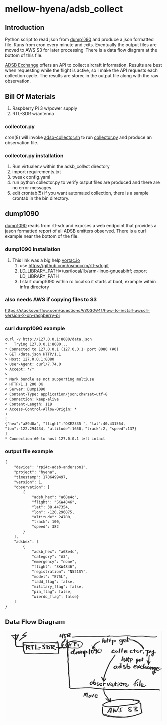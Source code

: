 mellow-hyena/adsb_collect
=========================

## Introduction
Python script to read json from [dump1090](https://github.com/antirez/dump1090) and produce a json formatted file.  Runs from cron every minute and exits.  Eventually the output files are moved to AWS S3 for later processing.  There is a data flow diagram at the bottom of this file.

[ADSB Exchange]("https://www.adsbexchange.com/data/") offers an API to collect aircraft information.  Results are best when requesting while the flight is active, so I make the API requests each collection cycle.  The results are stored in the output file along with the raw observation.

## Bill Of Materials
1. Raspberry Pi 3 w/power supply
1. RTL-SDR w/antenna

### collector.py
cron(8) will invoke [adsb-collector.sh](https://github.com/guycole/mellow-hyena/blob/main/bin/adsb-collector.sh) to run [collector.py](https://github.com/guycole/mellow-hyena/blob/main/src/adsb_collect/collector.py) and produce an observation file.  

### collector.py installation
1. Run virtualenv within the adsb_collect directory 
1. import requirements.txt 
1. tweak config.yaml
1. run python collector.py to verify output files are produced and there are no error messages.
1. edit crontab(5) if you want automated collection, there is a sample crontab in the bin directory.

## dump1090
[dump1090](https://github.com/antirez/dump1090.git) reads from rtl-sdr and exposes a web endpoint that provides a jason formatted report of all ADSB emitters observed.  There is a curl example near the bottom of the file.

### dump1090 installation
1. This link was a big help [vortac.io](https://vortac.io/2020/06/02/installing-dump1090-on-raspberrypi/)
    1. use https://github.com/osmocom/rtl-sdr.git
    1. LD_LIBRARY_PATH=/usr/local/lib/arm-linux-gnueabihf; export LD_LIBRARY_PATH
    1. I start dump1090 within rc.local so it starts at boot, example within infra directory

### also needs AWS if copying files to S3
https://stackoverflow.com/questions/63030641/how-to-install-awscli-version-2-on-raspberry-pi

### curl dump1090 example
```
curl -v http://127.0.0.1:8080/data.json
*   Trying 127.0.0.1:8080...
* Connected to 127.0.0.1 (127.0.0.1) port 8080 (#0)
> GET /data.json HTTP/1.1
> Host: 127.0.0.1:8080
> User-Agent: curl/7.74.0
> Accept: */*
> 
* Mark bundle as not supporting multiuse
< HTTP/1.1 200 OK
< Server: Dump1090
< Content-Type: application/json;charset=utf-8
< Connection: keep-alive
< Content-Length: 119
< Access-Control-Allow-Origin: *
<
[
{"hex":"a89d0a", "flight":"QXE2335 ", "lat":40.431564, "lon":-122.294434, "altitude":1650, "track":2, "speed":137}
]
* Connection #0 to host 127.0.0.1 left intact
```

### output file example
```
{
    "device": "rpi4c-adsb-anderson1", 
    "project": "hyena", 
    "timestamp": 1706499497, 
    "version": 1, 
    "observation": [
        {
            "adsb_hex": "a68e4c", 
            "flight": "SKW4846", 
            "lat": 38.447354, 
            "lon": -120.296875, 
            "altitude": 24700, 
            "track": 100, 
            "speed": 382
        }
    ],
    "adsbex": [
        {
            "adsb_hex": "a68e4c", 
            "category": "A3", 
            "emergency": "none", 
            "flight": "SKW4846", 
            "registration": "N521SY", 
            "model": "E75L", 
            "ladd_flag": false, 
            "military_flag": false, 
            "pia_flag": false, 
            "wierdo_flag": false}
    ]
}
```

## Data Flow Diagram
![Data Flow](https://github.com/guycole/mellow-hyena/blob/main/src/adsb_collect/adsb_data_flow.png)